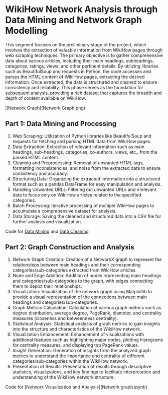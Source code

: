 # WikiHow Network Analysis through Data Mining and Network Graph Modelling

This segment focuses on the preliminary stage of the project, which involves the extraction of valuable information from WikiHow pages through web scraping techniques. The primary objective is to gather comprehensive data about various articles, including their main headings, subheadings, categories, ratings, views, and other pertinent details. By utilizing libraries such as BeautifulSoup and requests in Python, the code accesses and parses the HTML content of WikiHow pages, extracting the desired information. Once extracted, the data is structured and cleaned to ensure consistency and reliability. This phase serves as the foundation for subsequent analysis, providing a rich dataset that captures the breadth and depth of content available on WikiHow.

![Network Graph](Network Graph.png)

## Part 1: Data Mining and Processing

1. Web Scraping: Utilization of Python libraries like BeautifulSoup and requests for fetching and parsing HTML data from WikiHow pages.
2. Data Extraction: Extraction of relevant information such as main headings, sub-headings, categories, co-authors, views, etc., from the parsed HTML content.
3. Cleaning and Preprocessing: Removal of unwanted HTML tags, formatting inconsistencies, and noise from the extracted data to ensure consistency and accuracy.
4. Structuring Data: Organizing the extracted information into a structured format such as a pandas DataFrame for easy manipulation and analysis.
5. Handling Unwanted URLs: Filtering out unwanted URLs and irrelevant data to focus only on WikiHow articles related to the specified categories.
6. Batch Processing: Iterative processing of multiple WikiHow pages to accumulate a comprehensive dataset for analysis.
7. Data Storage: Saving the cleaned and structured data into a CSV file for further analysis and visualization.

Code for [Data Mining](Webscrapping_wikihow_new.ipynb) and [Data Cleaning](cleaning_wikiHow_data.ipynb) 

## Part 2: Graph Construction and Analysis

1. Network Graph Creation: Creation of a NetworkX graph to represent the relationships between main headings and their corresponding categories/sub-categories extracted from WikiHow articles.
2. Node and Edge Addition: Addition of nodes representing main headings and categories/sub-categories to the graph, with edges connecting them to depict their relationships.
3. Visualization: Visualization of the network graph using Matplotlib to provide a visual representation of the connections between main headings and categories/sub-categories.
4. Graph Metrics Calculation: Calculation of various graph metrics such as degree distribution, average degree, PageRank, diameter, and centrality measures (closeness and betweenness centrality).
5. Statistical Analysis: Statistical analysis of graph metrics to gain insights into the structure and characteristics of the WikiHow network.
6. Visualization Enhancement: Enhancement of visualizations with additional features such as highlighting major nodes, plotting histograms for centrality measures, and displaying top PageRank values.
7. Insight Generation: Generation of insights from the analyzed graph metrics to understand the importance and centrality of different categories/sub-categories within the WikiHow network.
8. Presentation of Results: Presentation of results through descriptive statistics, visualizations, and key findings to facilitate interpretation and understanding of the WikiHow network structure.

Code for [Network Visualization and Analysis](Network graph.ipynb)
